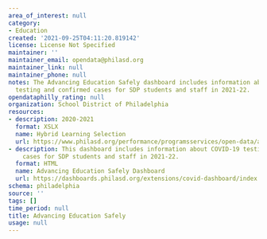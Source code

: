 ```yaml
---
area_of_interest: null
category: 
- Education
created: '2021-09-25T04:11:20.819142'
license: License Not Specified
maintainer: ''
maintainer_email: opendata@philasd.org
maintainer_link: null
maintainer_phone: null
notes: The Advancing Education Safely dashboard includes information about COVID-19
  testing and confirmed cases for SDP students and staff in 2021-22.
opendataphilly_rating: null
organization: School District of Philadelphia
resources:
- description: 2020-2021
  format: XSLX
  name: Hybrid Learning Selection
  url: https://www.philasd.org/performance/programsservices/open-data/advancing-education-safely/#hybrid_learning_selection
- description: This dashboard includes information about COVID-19 testing and confirmed
    cases for SDP students and staff in 2021-22.
  format: HTML
  name: Advancing Education Safely Dashboard
  url: https://dashboards.philasd.org/extensions/covid-dashboard/index.html#/
schema: philadelphia
source: ''
tags: []
time_period: null
title: Advancing Education Safely
usage: null
---
```

